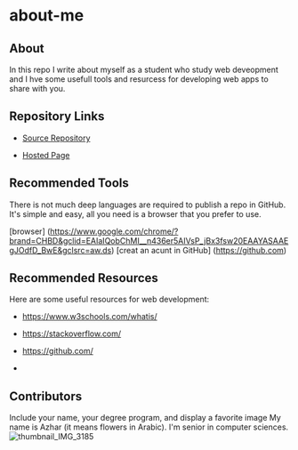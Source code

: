# about-me



## About



In this repo I write about myself as a student who study web deveopment and I hve some usefull tools and resurcess for developing web apps to share with you. 


## Repository Links

- [Source Repository](https://github.com/AzharAlali/about-me/blob/master/README.md)

- [Hosted Page](https://azharalali.github.io/about-me/) 



## Recommended Tools

 There is not much deep languages are required to publish a repo in GitHub. It's simple and easy, all you need is a browser that you prefer to use.  

 [browser] (https://www.google.com/chrome/?brand=CHBD&gclid=EAIaIQobChMI__n436er5AIVsP_jBx3fsw20EAAYASAAEgJOdfD_BwE&gclsrc=aw.ds) 
 [creat an acunt in GitHub] (https://github.com)

 ## Recommended Resources



 Here are some useful resources for web development: 

 - https://www.w3schools.com/whatis/ 

 - https://stackoverflow.com/

 - https://github.com/

 - 



 ## Contributors

 Include your name, your degree program, and display a favorite image 
 My name is Azhar (it means flowers in Arabic). I'm senior in computer sciences. 
 ![thumbnail_IMG_3185](https://user-images.githubusercontent.com/46798680/64051678-908d4180-cb41-11e9-99cb-b2c0438fc5bf.jpg)
 


  
